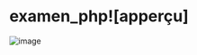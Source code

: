 # examen_php![apperçu]
![image](https://user-images.githubusercontent.com/105538414/182015542-73d97b62-2b94-47fb-97da-6e0b7a7b1907.png)

